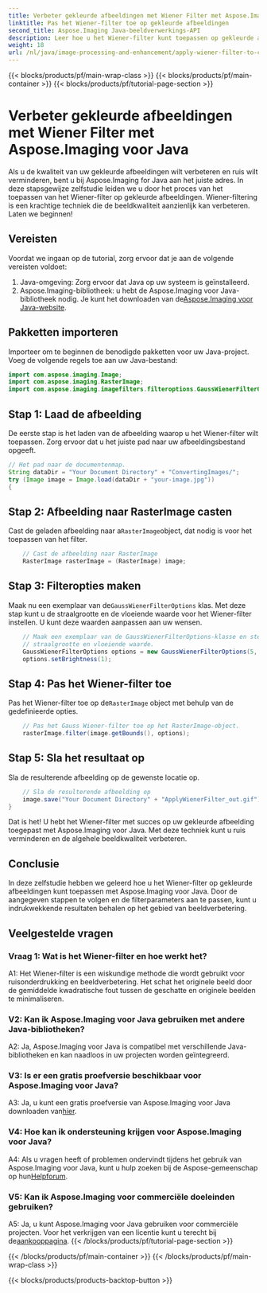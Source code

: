 ```yaml
---
title: Verbeter gekleurde afbeeldingen met Wiener Filter met Aspose.Imaging voor Java
linktitle: Pas het Wiener-filter toe op gekleurde afbeeldingen
second_title: Aspose.Imaging Java-beeldverwerkings-API
description: Leer hoe u het Wiener-filter kunt toepassen op gekleurde afbeeldingen in Java met behulp van Aspose.Imaging voor Java. Verbeter de beeldkwaliteit en verminder ruis moeiteloos.
weight: 18
url: /nl/java/image-processing-and-enhancement/apply-wiener-filter-to-colored-images/
---
```


{{< blocks/products/pf/main-wrap-class >}}
{{< blocks/products/pf/main-container >}}
{{< blocks/products/pf/tutorial-page-section >}}

# Verbeter gekleurde afbeeldingen met Wiener Filter met Aspose.Imaging voor Java

Als u de kwaliteit van uw gekleurde afbeeldingen wilt verbeteren en ruis wilt verminderen, bent u bij Aspose.Imaging for Java aan het juiste adres. In deze stapsgewijze zelfstudie leiden we u door het proces van het toepassen van het Wiener-filter op gekleurde afbeeldingen. Wiener-filtering is een krachtige techniek die de beeldkwaliteit aanzienlijk kan verbeteren. Laten we beginnen!

## Vereisten

Voordat we ingaan op de tutorial, zorg ervoor dat je aan de volgende vereisten voldoet:

1. Java-omgeving: Zorg ervoor dat Java op uw systeem is geïnstalleerd.
2.  Aspose.Imaging-bibliotheek: u hebt de Aspose.Imaging voor Java-bibliotheek nodig. Je kunt het downloaden van de[Aspose.Imaging voor Java-website](https://releases.aspose.com/imaging/java/).

## Pakketten importeren

Importeer om te beginnen de benodigde pakketten voor uw Java-project. Voeg de volgende regels toe aan uw Java-bestand:

```java
import com.aspose.imaging.Image;
import com.aspose.imaging.RasterImage;
import com.aspose.imaging.imagefilters.filteroptions.GaussWienerFilterOptions;
```

## Stap 1: Laad de afbeelding

De eerste stap is het laden van de afbeelding waarop u het Wiener-filter wilt toepassen. Zorg ervoor dat u het juiste pad naar uw afbeeldingsbestand opgeeft.

```java
// Het pad naar de documentenmap.
String dataDir = "Your Document Directory" + "ConvertingImages/";
try (Image image = Image.load(dataDir + "your-image.jpg"))
{
```

## Stap 2: Afbeelding naar RasterImage casten

 Cast de geladen afbeelding naar a`RasterImage`object, dat nodig is voor het toepassen van het filter.

```java
    // Cast de afbeelding naar RasterImage
    RasterImage rasterImage = (RasterImage) image;
```

## Stap 3: Filteropties maken

 Maak nu een exemplaar van de`GaussWienerFilterOptions` klas. Met deze stap kunt u de straalgrootte en de vloeiende waarde voor het Wiener-filter instellen. U kunt deze waarden aanpassen aan uw wensen.

```java
    // Maak een exemplaar van de GaussWienerFilterOptions-klasse en stel de
    // straalgrootte en vloeiende waarde.
    GaussWienerFilterOptions options = new GaussWienerFilterOptions(5, 1.5);
    options.setBrightness(1);
```

## Stap 4: Pas het Wiener-filter toe

 Pas het Wiener-filter toe op de`RasterImage` object met behulp van de gedefinieerde opties.

```java
    // Pas het Gauss Wiener-filter toe op het RasterImage-object.
    rasterImage.filter(image.getBounds(), options);
```

## Stap 5: Sla het resultaat op

Sla de resulterende afbeelding op de gewenste locatie op.

```java
    // Sla de resulterende afbeelding op
    image.save("Your Document Directory" + "ApplyWienerFilter_out.gif");
}
```

Dat is het! U hebt het Wiener-filter met succes op uw gekleurde afbeelding toegepast met Aspose.Imaging voor Java. Met deze techniek kunt u ruis verminderen en de algehele beeldkwaliteit verbeteren.

## Conclusie

In deze zelfstudie hebben we geleerd hoe u het Wiener-filter op gekleurde afbeeldingen kunt toepassen met Aspose.Imaging voor Java. Door de aangegeven stappen te volgen en de filterparameters aan te passen, kunt u indrukwekkende resultaten behalen op het gebied van beeldverbetering.

## Veelgestelde vragen

### Vraag 1: Wat is het Wiener-filter en hoe werkt het?

A1: Het Wiener-filter is een wiskundige methode die wordt gebruikt voor ruisonderdrukking en beeldverbetering. Het schat het originele beeld door de gemiddelde kwadratische fout tussen de geschatte en originele beelden te minimaliseren.

### V2: Kan ik Aspose.Imaging voor Java gebruiken met andere Java-bibliotheken?

A2: Ja, Aspose.Imaging voor Java is compatibel met verschillende Java-bibliotheken en kan naadloos in uw projecten worden geïntegreerd.

### V3: Is er een gratis proefversie beschikbaar voor Aspose.Imaging voor Java?

 A3: Ja, u kunt een gratis proefversie van Aspose.Imaging voor Java downloaden van[hier](https://releases.aspose.com/).

### V4: Hoe kan ik ondersteuning krijgen voor Aspose.Imaging voor Java?

 A4: Als u vragen heeft of problemen ondervindt tijdens het gebruik van Aspose.Imaging voor Java, kunt u hulp zoeken bij de Aspose-gemeenschap op hun[Helpforum](https://forum.aspose.com/).

### V5: Kan ik Aspose.Imaging voor commerciële doeleinden gebruiken?

A5: Ja, u kunt Aspose.Imaging voor Java gebruiken voor commerciële projecten. Voor het verkrijgen van een licentie kunt u terecht bij de[aankooppagina](https://purchase.aspose.com/buy).
{{< /blocks/products/pf/tutorial-page-section >}}

{{< /blocks/products/pf/main-container >}}
{{< /blocks/products/pf/main-wrap-class >}}

{{< blocks/products/products-backtop-button >}}
